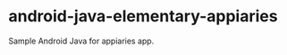 android-java-elementary-appiaries
=================================

Sample Android Java  for appiaries app.
